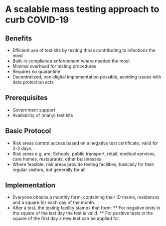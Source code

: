 # A scalable mass testing approach to curb COVID-19

## Benefits
* Efficient use of test kits by testing those contributing to infections the most
* Built-in compliance enforcement where needed the most
* Minimal overhead for testing procedures
* Requires no quarantine
* Decentralized, non-digital implementation possible, avoiding issues with data protection acts

## Prerequisites
* Government support
* Availability of (many) test kits

## Basic Protocol
* Risk areas control access based on a negative test certificate, valid for 2-3 days.
* Risk areas e.g. are: Schools, public transport, retail, medical services, care homes, restaurants, other buisinesses.
* Where feasible, risk areas provide testing facilities, basically for their regular visitors, but generally for all.

## Implementation
* Everyone obtains a monthly form, containing their ID (name, residence) and a square for each day of the month.
* After a test, the testing facility stamps that form: 
** For negative tests in the square of the last day the test is valid.
** For positive tests in the square of the first day a new test can be applied for.

